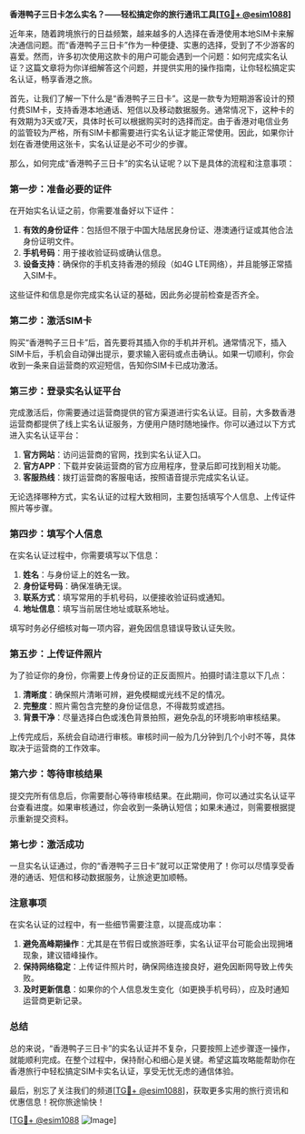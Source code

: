 **香港鸭子三日卡怎么实名？——轻松搞定你的旅行通讯工具[[TG💪+ @esim1088](https://t.me/s/esim1088)]**

近年来，随着跨境旅行的日益频繁，越来越多的人选择在香港使用本地SIM卡来解决通信问题。而“香港鸭子三日卡”作为一种便捷、实惠的选择，受到了不少游客的喜爱。然而，许多初次使用这款卡的用户可能会遇到一个问题：如何完成实名认证？这篇文章将为你详细解答这个问题，并提供实用的操作指南，让你轻松搞定实名认证，畅享香港之旅。

首先，让我们了解一下什么是“香港鸭子三日卡”。这是一款专为短期游客设计的预付费SIM卡，支持香港本地通话、短信以及移动数据服务。通常情况下，这种卡的有效期为3天或7天，具体时长可以根据购买时的选择而定。由于香港对电信业务的监管较为严格，所有SIM卡都需要进行实名认证才能正常使用。因此，如果你计划在香港使用这张卡，实名认证是必不可少的步骤。

那么，如何完成“香港鸭子三日卡”的实名认证呢？以下是具体的流程和注意事项：

### **第一步：准备必要的证件**
在开始实名认证之前，你需要准备好以下证件：
1. **有效的身份证件**：包括但不限于中国大陆居民身份证、港澳通行证或其他合法身份证明文件。
2. **手机号码**：用于接收验证码或确认信息。
3. **设备支持**：确保你的手机支持香港的频段（如4G LTE网络），并且能够正常插入SIM卡。

这些证件和信息是你完成实名认证的基础，因此务必提前检查是否齐全。

### **第二步：激活SIM卡**
购买“香港鸭子三日卡”后，首先要将其插入你的手机并开机。通常情况下，插入SIM卡后，手机会自动弹出提示，要求输入密码或点击确认。如果一切顺利，你会收到一条来自运营商的欢迎短信，告知你SIM卡已成功激活。

### **第三步：登录实名认证平台**
完成激活后，你需要通过运营商提供的官方渠道进行实名认证。目前，大多数香港运营商都提供了线上实名认证服务，方便用户随时随地操作。你可以通过以下方式进入实名认证平台：
1. **官方网站**：访问运营商的官网，找到实名认证入口。
2. **官方APP**：下载并安装运营商的官方应用程序，登录后即可找到相关功能。
3. **客服热线**：拨打运营商的客服电话，按照语音提示完成实名认证。

无论选择哪种方式，实名认证的过程大致相同，主要包括填写个人信息、上传证件照片等步骤。

### **第四步：填写个人信息**
在实名认证过程中，你需要填写以下信息：
1. **姓名**：与身份证上的姓名一致。
2. **身份证号码**：确保准确无误。
3. **联系方式**：填写常用的手机号码，以便接收验证码或通知。
4. **地址信息**：填写当前居住地址或联系地址。

填写时务必仔细核对每一项内容，避免因信息错误导致认证失败。

### **第五步：上传证件照片**
为了验证你的身份，你需要上传身份证的正反面照片。拍摄时请注意以下几点：
1. **清晰度**：确保照片清晰可辨，避免模糊或光线不足的情况。
2. **完整度**：照片需包含完整的身份证信息，不得裁剪或遮挡。
3. **背景干净**：尽量选择白色或浅色背景拍照，避免杂乱的环境影响审核结果。

上传完成后，系统会自动进行审核。审核时间一般为几分钟到几个小时不等，具体取决于运营商的工作效率。

### **第六步：等待审核结果**
提交完所有信息后，你需要耐心等待审核结果。在此期间，你可以通过实名认证平台查看进度。如果审核通过，你会收到一条确认短信；如果未通过，则需要根据提示重新提交资料。

### **第七步：激活成功**
一旦实名认证通过，你的“香港鸭子三日卡”就可以正常使用了！你可以尽情享受香港的通话、短信和移动数据服务，让旅途更加顺畅。

### **注意事项**
在实名认证的过程中，有一些细节需要注意，以提高成功率：
1. **避免高峰期操作**：尤其是在节假日或旅游旺季，实名认证平台可能会出现拥堵现象，建议错峰操作。
2. **保持网络稳定**：上传证件照片时，确保网络连接良好，避免因断网导致上传失败。
3. **及时更新信息**：如果你的个人信息发生变化（如更换手机号码），应及时通知运营商更新记录。

### **总结**
总的来说，“香港鸭子三日卡”的实名认证并不复杂，只要按照上述步骤逐一操作，就能顺利完成。在整个过程中，保持耐心和细心是关键。希望这篇攻略能帮助你在香港旅行中轻松搞定SIM卡实名认证，享受无忧无虑的通信体验。

最后，别忘了关注我们的频道[[TG💪+ @esim1088](https://t.me/s/esim1088)]，获取更多实用的旅行资讯和优惠信息！祝你旅途愉快！

[[TG💪+ @esim1088](https://t.me/s/esim1088) ![Image](https://i.postimg.cc/4NQfJmqS/Snipaste-2025-05-13-00-14-12.png)]